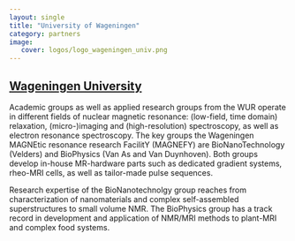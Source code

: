 ```yaml
---
layout: single
title: "University of Wageningen"
category: partners
image:
   cover: logos/logo_wageningen_univ.png
---
```


## [Wageningen University](https://www.uu.nl)


Academic groups as well as applied research groups from the WUR operate in different fields of nuclear magnetic resonance: (low-field, time domain) relaxation, (micro-)imaging and (high-resolution) spectroscopy, as well as electron resonance spectroscopy. The key groups the Wageningen MAGNEtic resonance research FacilitY (MAGNEFY) are BioNanoTechnology (Velders) and BioPhysics (Van As and Van Duynhoven). Both groups develop in-house MR-hardware parts such as dedicated gradient systems, rheo-MRI cells, as well as tailor-made pulse sequences.

Research expertise of the BioNanotechnolgy group reaches from characterization of nanomaterials and complex self-assembled superstructures to small volume NMR. The BioPhysics group has a track record in development and application of NMR/MRI methods to plant-MRI and complex food systems.